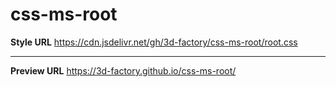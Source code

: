 # css-ms-root

**Style URL**
https://cdn.jsdelivr.net/gh/3d-factory/css-ms-root/root.css

---

**Preview URL**
https://3d-factory.github.io/css-ms-root/